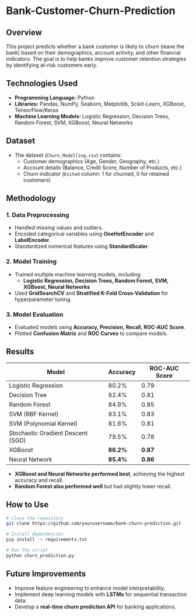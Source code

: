 # Bank-Customer-Churn-Prediction

## Overview
This project predicts whether a bank customer is likely to churn (leave the bank) based on their demographics, account activity, and other financial indicators. The goal is to help banks improve customer retention strategies by identifying at-risk customers early.

## Technologies Used
- **Programming Language:** Python
- **Libraries:** Pandas, NumPy, Seaborn, Matplotlib, Scikit-Learn, XGBoost, TensorFlow/Keras
- **Machine Learning Models:** Logistic Regression, Decision Trees, Random Forest, SVM, XGBoost, Neural Networks

## Dataset
- The dataset (`Churn_Modelling.csv`) contains:
  - Customer demographics (Age, Gender, Geography, etc.)
  - Account details (Balance, Credit Score, Number of Products, etc.)
  - Churn indicator (`Exited` column: 1 for churned, 0 for retained customers)

## Methodology
### 1. Data Preprocessing
- Handled missing values and outliers.
- Encoded categorical variables using **OneHotEncoder** and **LabelEncoder**.
- Standardized numerical features using **StandardScaler**.

### 2. Model Training
- Trained multiple machine learning models, including:
  - **Logistic Regression, Decision Trees, Random Forest, SVM, XGBoost, Neural Networks**
- Used **GridSearchCV** and **Stratified K-Fold Cross-Validation** for hyperparameter tuning.

### 3. Model Evaluation
- Evaluated models using **Accuracy, Precision, Recall, ROC-AUC Score**.
- Plotted **Confusion Matrix** and **ROC Curves** to compare models.

## Results
| Model | Accuracy | ROC-AUC Score |
|--------|----------|--------------|
| Logistic Regression | 80.2% | 0.79 |
| Decision Tree | 82.4% | 0.81 |
| Random Forest | 84.9% | 0.85 |
| SVM (RBF Kernel) | 83.1% | 0.83 |
| SVM (Polynomial Kernel) | 81.6% | 0.81 |
| Stochastic Gradient Descent (SGD) | 79.5% | 0.78 |
| XGBoost | **86.2%** | **0.87** |
| Neural Network | **85.4%** | **0.86** |

- **XGBoost and Neural Networks performed best**, achieving the highest accuracy and recall.
- **Random Forest also performed well** but had slightly lower recall.

## How to Use
```bash
# Clone the repository
git clone https://github.com/yourusername/bank-churn-prediction.git

# Install dependencies
pip install -r requirements.txt

# Run the script
python churn_prediction.py
```

## Future Improvements
- Improve feature engineering to enhance model interpretability.
- Implement deep learning models with **LSTMs** for sequential transaction data.
- Develop a **real-time churn prediction API** for banking applications.


